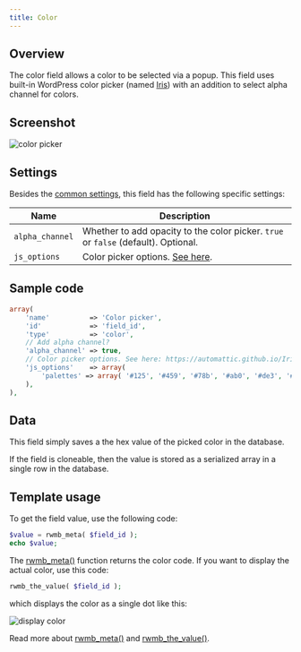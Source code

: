 ```yaml
---
title: Color
---
```


## Overview

The color field allows a color to be selected via a popup. This field uses built-in WordPress color picker (named [Iris](https://automattic.github.io/Iris/)) with an addition to select alpha channel for colors.

## Screenshot

![color picker](https://i.imgur.com/a8IFYvx.png)

## Settings

Besides the [common settings](/field-settings/), this field has the following specific settings:

Name | Description
--- | ---
`alpha_channel` | Whether to add opacity to the color picker. `true` or `false` (default). Optional.
`js_options` | Color picker options. [See here](https://automattic.github.io/Iris/).

## Sample code

```php
array(
    'name'          => 'Color picker',
    'id'            => 'field_id',
    'type'          => 'color',
    // Add alpha channel?
    'alpha_channel' => true,
    // Color picker options. See here: https://automattic.github.io/Iris/.
    'js_options'    => array(
        'palettes' => array( '#125', '#459', '#78b', '#ab0', '#de3', '#f0f' )
    ),
),
```

## Data

This field simply saves a the hex value of the picked color in the database.

If the field is cloneable, then the value is stored as a serialized array in a single row in the database.

## Template usage

To get the field value, use the following code:

```php
$value = rwmb_meta( $field_id );
echo $value;
```

The [rwmb_meta()](/functions/rwmb-meta/) function returns the color code. If you want to display the actual color, use this code:

```php
rwmb_the_value( $field_id );
```

which displays the color as a single dot like this:

![display color](https://i.imgur.com/gLAVBYS.png)

Read more about [rwmb_meta()](/functions/rwmb-meta/) and [rwmb_the_value()](/functions/rwmb-the-value/).